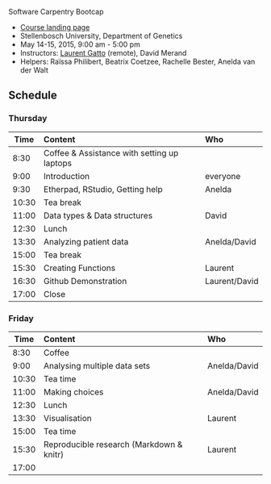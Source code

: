 Software Carpentry Bootcap
- [Course landing page](http://lgatto.github.io/2015-05-14-Stellenbosch/)
- Stellenbosch University, Department of Genetics
- May 14-15, 2015, 9:00 am - 5:00 pm
- Instructors: [Laurent Gatto](http://github.com/lgatto) (remote),
  David Merand
- Helpers: Raïssa Philibert, Beatrix Coetzee, Rachelle Bester, Anelda
  van der Walt

## Schedule

### Thursday

| Time | Content | Who |
|------|:--------|:----|
| 8:30 | 	Coffee & Assistance with setting up laptops	| | 
| 9:00 | 	Introduction  |everyone	| 
| 9:30 | 	Etherpad, RStudio, Getting help	 | Anelda |
| 10:30 | 	Tea break	| | 
| 11:00 | 	Data types & Data structures	| David|
| 12:30 | 	Lunch	|
| 13:30 | 	Analyzing patient data	| Anelda/David|
| 15:00 | 	Tea break	|
| 15:30 | 	Creating Functions	| Laurent|
| 16:30 | 	Github Demonstration	| Laurent/David|
| 17:00 | 	Close	| |

### Friday

| Time | Content | Who |
|------|:--------|:----|
| 8:30 | 	Coffee	| |
| 9:00 | 	Analysing multiple data sets	| Anelda/David|
| 10:30 | 	Tea time| |
| 11:00 | 	Making choices|	Anelda/David|
| 12:30 | 	Lunch	| |
| 13:30 | 	Visualisation	| Laurent|
| 15:00 | 	Tea time	| | 
| 15:30 | 	Reproducible research (Markdown & knitr)	| Laurent|
| 17:00 | 		| |

